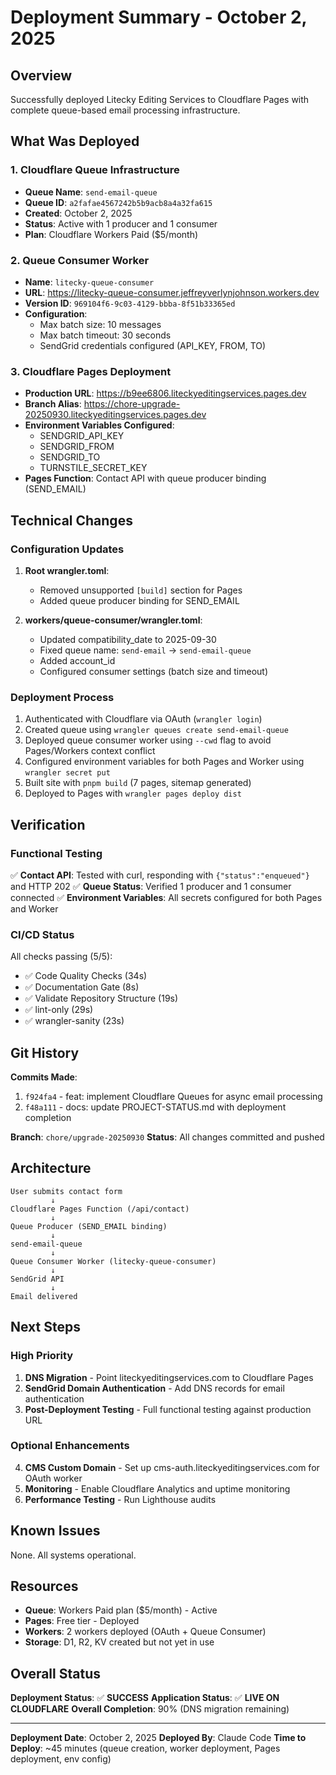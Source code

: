# Deployment Summary - October 2, 2025

## Overview
Successfully deployed Litecky Editing Services to Cloudflare Pages with complete queue-based email processing infrastructure.

## What Was Deployed

### 1. Cloudflare Queue Infrastructure
- **Queue Name**: `send-email-queue`
- **Queue ID**: `a2fafae4567242b5b9acb8a4a32fa615`
- **Created**: October 2, 2025
- **Status**: Active with 1 producer and 1 consumer
- **Plan**: Cloudflare Workers Paid ($5/month)

### 2. Queue Consumer Worker
- **Name**: `litecky-queue-consumer`
- **URL**: https://litecky-queue-consumer.jeffreyverlynjohnson.workers.dev
- **Version ID**: `969104f6-9c03-4129-bbba-8f51b33365ed`
- **Configuration**:
  - Max batch size: 10 messages
  - Max batch timeout: 30 seconds
  - SendGrid credentials configured (API_KEY, FROM, TO)

### 3. Cloudflare Pages Deployment
- **Production URL**: https://b9ee6806.liteckyeditingservices.pages.dev
- **Branch Alias**: https://chore-upgrade-20250930.liteckyeditingservices.pages.dev
- **Environment Variables Configured**:
  - SENDGRID_API_KEY
  - SENDGRID_FROM
  - SENDGRID_TO
  - TURNSTILE_SECRET_KEY
- **Pages Function**: Contact API with queue producer binding (SEND_EMAIL)

## Technical Changes

### Configuration Updates
1. **Root wrangler.toml**:
   - Removed unsupported `[build]` section for Pages
   - Added queue producer binding for SEND_EMAIL

2. **workers/queue-consumer/wrangler.toml**:
   - Updated compatibility_date to 2025-09-30
   - Fixed queue name: `send-email` → `send-email-queue`
   - Added account_id
   - Configured consumer settings (batch size and timeout)

### Deployment Process
1. Authenticated with Cloudflare via OAuth (`wrangler login`)
2. Created queue using `wrangler queues create send-email-queue`
3. Deployed queue consumer worker using `--cwd` flag to avoid Pages/Workers context conflict
4. Configured environment variables for both Pages and Worker using `wrangler secret put`
5. Built site with `pnpm build` (7 pages, sitemap generated)
6. Deployed to Pages with `wrangler pages deploy dist`

## Verification

### Functional Testing
✅ **Contact API**: Tested with curl, responding with `{"status":"enqueued"}` and HTTP 202
✅ **Queue Status**: Verified 1 producer and 1 consumer connected
✅ **Environment Variables**: All secrets configured for both Pages and Worker

### CI/CD Status
All checks passing (5/5):
- ✅ Code Quality Checks (34s)
- ✅ Documentation Gate (8s)  
- ✅ Validate Repository Structure (19s)
- ✅ lint-only (29s)
- ✅ wrangler-sanity (23s)

## Git History

**Commits Made**:
1. `f924fa4` - feat: implement Cloudflare Queues for async email processing
2. `f48a111` - docs: update PROJECT-STATUS.md with deployment completion

**Branch**: `chore/upgrade-20250930`
**Status**: All changes committed and pushed

## Architecture

```
User submits contact form
         ↓
Cloudflare Pages Function (/api/contact)
         ↓
Queue Producer (SEND_EMAIL binding)
         ↓
send-email-queue
         ↓
Queue Consumer Worker (litecky-queue-consumer)
         ↓
SendGrid API
         ↓
Email delivered
```

## Next Steps

### High Priority
1. **DNS Migration** - Point liteckyeditingservices.com to Cloudflare Pages
2. **SendGrid Domain Authentication** - Add DNS records for email authentication
3. **Post-Deployment Testing** - Full functional testing against production URL

### Optional Enhancements
4. **CMS Custom Domain** - Set up cms-auth.liteckyeditingservices.com for OAuth worker
5. **Monitoring** - Enable Cloudflare Analytics and uptime monitoring
6. **Performance Testing** - Run Lighthouse audits

## Known Issues
None. All systems operational.

## Resources

- **Queue**: Workers Paid plan ($5/month) - Active
- **Pages**: Free tier - Deployed
- **Workers**: 2 workers deployed (OAuth + Queue Consumer)
- **Storage**: D1, R2, KV created but not yet in use

## Overall Status

**Deployment Status**: ✅ **SUCCESS**
**Application Status**: ✅ **LIVE ON CLOUDFLARE**
**Overall Completion**: 90% (DNS migration remaining)

---

**Deployment Date**: October 2, 2025
**Deployed By**: Claude Code
**Time to Deploy**: ~45 minutes (queue creation, worker deployment, Pages deployment, env config)
